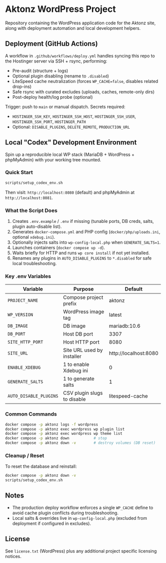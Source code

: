 # Aktonz WordPress Project

Repository containing the WordPress application code for the Aktonz site, along with deployment automation and local development helpers.

## Deployment (GitHub Actions)

A workflow in `.github/workflows/deploy.yml` handles syncing this repo to the Hostinger server via SSH + rsync, performing:
- Pre-audit (structure + logs)
- Optional plugin disabling (rename to `.disabled`)
- LiteSpeed cache neutralization (forces `WP_CACHE=false`, disables related drop-ins)
- Safe rsync with curated excludes (uploads, caches, remote-only dirs)
- Post-deploy health/log probe (optional)

Trigger: push to `main` or manual dispatch. Secrets required:
- `HOSTINGER_SSH_KEY`, `HOSTINGER_SSH_HOST`, `HOSTINGER_SSH_USER`, `HOSTINGER_SSH_PORT`, `HOSTINGER_PATH`
- Optional: `DISABLE_PLUGINS`, `DELETE_REMOTE`, `PRODUCTION_URL`

## Local "Codex" Development Environment

Spin up a reproducible local WP stack (MariaDB + WordPress + phpMyAdmin) with your working tree mounted.

### Quick Start

```bash
scripts/setup_codex_env.sh
```

Then visit: `http://localhost:8080` (default) and phpMyAdmin at `http://localhost:8081`.

### What the Script Does
1. Creates `.env.example` / `.env` if missing (tunable ports, DB creds, salts, plugin auto-disable list).
2. Generates `docker-compose.yml` and PHP config (`docker/php/uploads.ini`, optional `xdebug.ini`).
3. Optionally injects salts into `wp-config-local.php` when `GENERATE_SALTS=1`.
4. Launches containers (`docker compose up -d`).
5. Waits briefly for HTTP and runs `wp core install` if not yet installed.
6. Renames any plugins in `AUTO_DISABLE_PLUGINS` to `*.disabled` for safe local troubleshooting.

### Key .env Variables
| Variable | Purpose | Default |
|----------|---------|---------|
| `PROJECT_NAME` | Compose project prefix | aktonz |
| `WP_VERSION` | WordPress image tag | latest |
| `DB_IMAGE` | DB image | mariadb:10.6 |
| `DB_PORT` | Host DB port | 3307 |
| `SITE_HTTP_PORT` | Host HTTP port | 8080 |
| `SITE_URL` | Site URL used by installer | http://localhost:8080 |
| `ENABLE_XDEBUG` | 1 to enable Xdebug ini | 0 |
| `GENERATE_SALTS` | 1 to generate salts | 1 |
| `AUTO_DISABLE_PLUGINS` | CSV plugin slugs to disable | litespeed-cache |

### Common Commands
```bash
docker compose -p aktonz logs -f wordpress
docker compose -p aktonz exec wordpress wp plugin list
docker compose -p aktonz exec wordpress wp theme list
docker compose -p aktonz down           # stop
docker compose -p aktonz down -v        # destroy volumes (DB reset)
```

### Cleanup / Reset
To reset the database and reinstall:
```bash
docker compose -p aktonz down -v
scripts/setup_codex_env.sh
```

## Notes
- The production deploy workflow enforces a single `WP_CACHE` define to avoid cache plugin conflicts during troubleshooting.
- Local salts & overrides live in `wp-config-local.php` (excluded from deployment if configured in excludes).

## License
See `license.txt` (WordPress) plus any additional project specific licensing notices.

